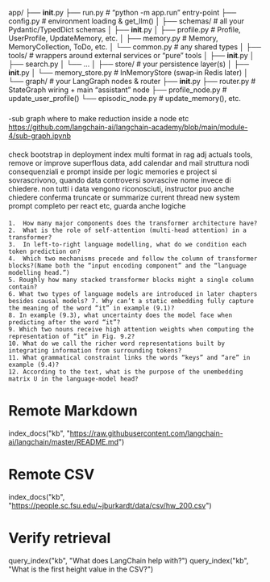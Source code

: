 app/
├── **init**.py
├── run.py # “python -m app.run” entry-point
├── config.py # environment loading & get_llm()
│
├── schemas/ # all your Pydantic/TypedDict schemas
│ ├── **init**.py
│ ├── profile.py # Profile, UserProfile, UpdateMemory, etc.
│ ├── memory.py # Memory, MemoryCollection, ToDo, etc.
│ └── common.py # any shared types
│
├── tools/ # wrappers around external services or “pure” tools
│ ├── **init**.py
│ ├── search.py
│ └── …
│
├── store/ # your persistence layer(s)
│ ├── **init**.py
│ └── memory_store.py # InMemoryStore (swap‐in Redis later)
│
└── graph/ # your LangGraph nodes & router
├── **init**.py
├── router.py # StateGraph wiring + main “assistant” node
├── profile_node.py # update_user_profile()
└── episodic_node.py # update_memory(), etc.

###

-sub graph where to make reduction inside a node etc
https://github.com/langchain-ai/langchain-academy/blob/main/module-4/sub-graph.ipynb

####

check bootstrap in deployment
index multi format in rag
adj actuals tools, remove or improve superflous data, add calendar and mail
struttura nodi consequenziali e prompt inside per logic
memories e project si sovrascrivono, quando data controversi sovrascive nome invece di chiedere.
non tutti i data vengono riconosciuti, instructor puo anche chiedere conferma
truncate or summarize current thread
new system prompt completo per react etc, guarda anche logiche

####

    1.	How many major components does the transformer architecture have?
    2.	What is the role of self‑attention (multi‑head attention) in a transformer?
    3.	In left‑to‑right language modelling, what do we condition each token prediction on?
    4.	Which two mechanisms precede and follow the column of transformer blocks?(Name both the “input encoding component” and the “language modelling head.”)
    5. Roughly how many stacked transformer blocks might a single column contain?
    6. What two types of language models are introduced in later chapters besides causal models? 7. Why can’t a static embedding fully capture the meaning of the word “it” in example (9.1)?
    8. In example (9.3), what uncertainty does the model face when predicting after the word “it”?
    9. Which two nouns receive high attention weights when computing the representation of “it” in Fig. 9.2?
    10. What do we call the richer word representations built by integrating information from surrounding tokens?
    11. What grammatical constraint links the words “keys” and “are” in example (9.4)?
    12. According to the text, what is the purpose of the unembedding matrix U in the language‑model head?

# Remote Markdown

index_docs("kb", "https://raw.githubusercontent.com/langchain-ai/langchain/master/README.md")

# Remote CSV

index_docs("kb", "https://people.sc.fsu.edu/~jburkardt/data/csv/hw_200.csv")

# Verify retrieval

query_index("kb", "What does LangChain help with?")
query_index("kb", "What is the first height value in the CSV?")
